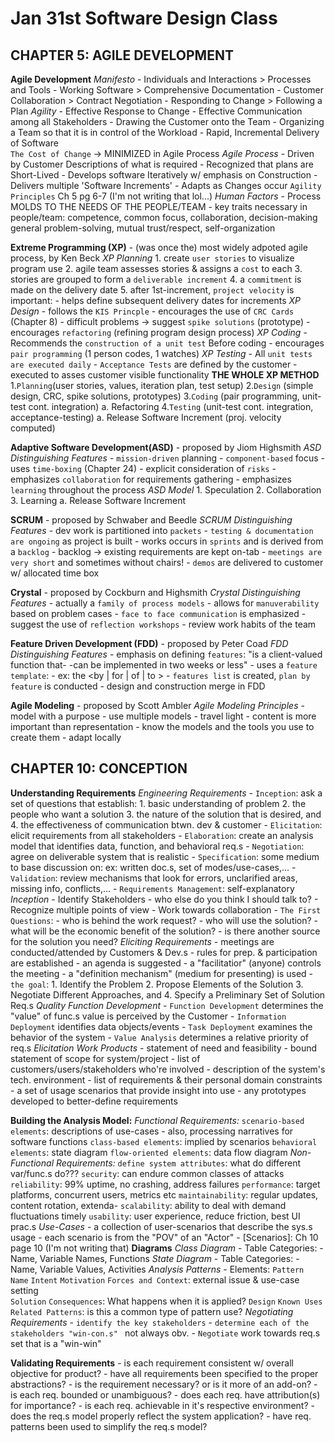 # Jan 31st Software Design Class #

## CHAPTER 5: AGILE DEVELOPMENT ##

**Agile Development**
    *Manifesto*
        - Individuals and Interactions > Processes and Tools 
        - Working Software             > Comprehensive Documentation
        - Customer Collaboration       > Contract Negotiation
        - Responding to Change         > Following a Plan
    *Agility*
        - Effective Response to Change
        - Effective Communication among all Stakeholders
        - Drawing the Customer onto the Team 
        - Organizing a Team so that it is in control of the Workload
        - Rapid, Incremental Delivery of Software   
        `The Cost of Change` -> MINIMIZED in Agile Process
    *Agile Process*
        - Driven by Customer Descriptions of what is required
        - Recognized that plans are Short-Lived
        - Develops software Iteratively w/ emphasis on Construction 
            - Delivers multiple 'Software Increments'
        - Adapts as Changes occur
        `Agility Principles` Ch 5 pg 6-7 (I'm not writing that lol...)
    *Human Factors*
        - Process MOLDS TO THE NEEDS OF THE PEOPLE/TEAM 
        - key traits necessary in people/team:
              competence, common focus, collaboration, decision-making
              general problem-solving, mutual trust/respect,
              self-organization

**Extreme Programming (XP)**
    - (was once the) most widely adpoted agile process, by Ken Beck
    *XP Planning*
        1. create `user stories` to visualize program use
        2. agile team assesses stories & assigns a `cost` to each
        3. stories are grouped to form a `deliverable increment`
        4. a `commitment` is made on the delivery date
        5. after 1st-increment, `project velocity` is important:
            - helps define subsequent delivery dates for increments
    *XP Design*
        - follows the `KIS Princple`
        - encourages the use of `CRC Cards` (Chapter 8)
        - difficult problems -> suggest `spike solutions`  (prototype)
        - encourages `refactoring`   (refining program design process)
    *XP Coding*
        - Recommends the `construction of a unit test` Before coding
        - encourages `pair programming` (1 person codes, 1 watches)
    *XP Testing*
        - All `unit tests are executed daily`
        - `Acceptance Tests` are defined by the customer
            - executed to asses customer visible functionality
    **THE WHOLE XP METHOD**
        1.`Planning`(user stories, values, iteration plan, test setup)
        2.`Design`   (simple design, CRC, spike solutions, prototypes)
        3.`Coding`     (pair programming, unit-test cont. integration)
            a. Refactoring
        4.`Testing`  (unit-test cont. integration, acceptance-testing)
            a. Release Software Increment    (proj. velocity computed)

**Adaptive Software Development(ASD)**
    - proposed by Jiom Highsmith 
    *ASD Distinguishing Features*
        - `mission-driven` planning
        - `component-based` focus
        - uses `time-boxing` (Chapter 24)
        - explicit consideration of `risks`
        - emphasizes `collaboration` for requirements gathering
        - emphasizes `learning` throughout the process
    *ASD Model*
        1. Speculation
        2. Collaboration
        3. Learning 
            a. Release Software Increment 
    
**SCRUM**
    - proposed by Schwaber and Beedle
    *SCRUM Distinguishing Features*
        - dev work is partitioned into `packets`
        - `testing & documentation are ongoing` as project is built 
        - works occurs in `sprints` and is derived from a `backlog`
            - backlog -> existing requirements are kept on-tab
        - `meetings are very short` and sometimes without chairs!
        - `demos` are delivered to customer w/ allocated time box

**Crystal**
    - proposed by Cockburn and Highsmith
    *Crystal Distinguishing Features*
        - actually a `family of process models` 
            - allows for `manuverability` based on problem cases
        - `face to face communication` is emphasized
        - suggest the use of `reflection workshops` 
            - review work habits of the team

**Feature Driven Development (FDD)**
    - proposed by Peter Coad 
    *FDD Distinguishing Features*
        - emphasis on defining `features`:
            "is a client-valued function that- 
            -can be implemented in two weeks or less"
        - uses a `feature template`:
            - ex: <action> the <result> <by | for | of | to > <object>
        - `features list` is created, `plan by feature` is conducted 
        - design and construction merge in FDD

**Agile Modeling**
    - proposed by Scott Ambler
    *Agile Modeling Principles*
        - model with a purpose
        - use multiple models
        - travel light
        - content is more important than representation
        - know the models and the tools you use to create them 
        - adapt locally 

## CHAPTER 10: CONCEPTION ##

**Understanding Requirements**
    *Engineering Requirements*
        - `Inception`: ask a set of questions that establish:
            1. basic understanding of problem
            2. the people who want a solution
            3. the nature of the solution that is desired, and
            4. the effectiveness of communication btwn. dev & customer
        - `Elicitation`: elicit requirements from all stakeholders
        - `Elaboration`: create an analysis model that identifies
            data, function, and behavioral req.s
        - `Negotiation`: agree on deliverable system that is realistic
        - `Specification`: some medium to base discussion on:
            ex: written doc.s, set of modes/use-cases,...
        - `Validation`: review mechanisms that look for 
            errors, unclarified areas, missing info, conflicts,... 
        - `Requirements Management`: self-explanatory
        *Inception*
            - Identify Stakeholders
                - who else do you think I should talk to?
            - Recognize multiple points of view
            - Work towards collaboration
            - `The First Questions`:
                - who is behind the work request?
                - who will use the solution?
                - what will be the economic benefit of the solution?
                - is there another source for the solution you need?
        *Eliciting Requirements*
            - meetings are conducted/attended by Customers & Dev.s 
            - rules for prep. & participation are established
            - an agenda is suggested
            - a "facilitatior" (anyone) controls the meeting
            - a "definition mechanism" (medium for presenting) is used
            - `the goal`:
                1. Identify the Problem
                2. Propose Elements of the Solution
                3. Negotiate Different Approaches, and 
                4. Specify a Preliminary Set of Solution Req.s
        *Quality Function Development*
            - `Function Development` determines the "value" of func.s
                value is perceived by the Customer
            - `Information Deployment` identifies data objects/events
            - `Task Deployment` examines the behavior of the system
            - `Value Analysis` determines a relative priority of req.s
        *Elicitation Work Products*
            - statement of need and feasibility
            - bound statement of scope for system/project
            - list of customers/users/stakeholders who're involved
            - description of the system's tech. environment
            - list of requirements & their personal domain constraints
            - a set of usage scenarios that provide insight into use 
            - any prototypes developed to better-define requirements
    
**Building the Analysis Model:**
    *Functional Requirements:*
        `scenario-based elements`: descriptions of use-cases
            - also, processing narratives for software functions
           `class-based elements`: implied by scenarios
            `behavioral elements`: state diagram
         `flow-oriented elements`: data flow diagram
    *Non-Functional Requirements:*
        `define system attributes`: what do different var/func.s do???
        `security`: can endure common classes of attacks
        `reliability`: 99% uptime, no crashing, address failures
        `performance`: target platforms, concurrent users, metrics etc
        `maintainability`: regular updates, content rotation, extenda-
        `scalability`: ability to deal with demand fluctuations timely
        `usability`: user experience, reduce friction, best UI prac.s
    *Use-Cases*
        - a collection of user-scenarios that describe the sys.s usage
        - each scenario is from the "POV" of an "Actor"
        - [Scenarios]: Ch 10 page 10 (I'm not writing that)
    **Diagrams**
        *Class Diagram*
            - Table Categories: 
                - Name, Variable Names, Functions
        *State Diagram*
            - Table Categories:
                - Name, Variable Values, Activities
    *Analysis Patterns*
        - Elements:
            `Pattern Name`
            `Intent`
            `Motivation`
            `Forces and Context`: external issue & use-case setting   
            `Solution`
            `Consequences`: What happens when it is applied?
            `Design`
            `Known Uses`
            `Related Patterns`: is this a common type of pattern use? 
    *Negotiating Requirements*
        - `identify the key stakeholders`
        - `determine each of the stakeholders "win-con.s" `
            not always obv.
        - `Negotiate`
            work towards req.s set that is a "win-win"
    
**Validating Requirements**
    - is each requirement consistent w/ overall objective for product?
    - have all requirements been specified to the proper abstractions?
    - is the requirement necessary? or is it more of an add-on?
    - is each req. bounded or unambiguous?
    - does each req. have attribution(s) for importance?
    - is each req. achievable in it's respective environment?
    - does the req.s model properly reflect the system application?
    - have req. patterns been used to simplify the req.s model?
